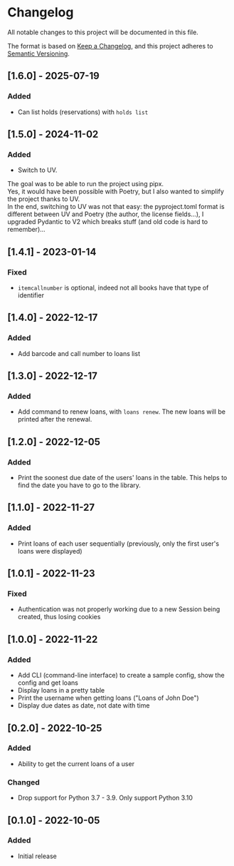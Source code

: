 # Changelog

All notable changes to this project will be documented in this file.

The format is based on [Keep a Changelog](https://keepachangelog.com/en/1.0.0/), and this project adheres to [Semantic Versioning](https://semver.org/spec/v2.0.0.html).

## [1.6.0] - 2025-07-19

### Added

- Can list holds (reservations) with `holds list`

## [1.5.0] - 2024-11-02

### Added

- Switch to UV.

The goal was to be able to run the project using pipx.  
Yes, it would have been possible with Poetry, but I also wanted to simplify the project thanks to UV.  
In the end, switching to UV was not that easy: the pyproject.toml format is different between UV and Poetry (the author, the license fields...), I upgraded Pydantic to V2 which breaks stuff (and old code is hard to remember)...

## [1.4.1] - 2023-01-14

### Fixed

- `itemcallnumber` is optional, indeed not all books have that type of identifier

## [1.4.0] - 2022-12-17

### Added

- Add barcode and call number to loans list

## [1.3.0] - 2022-12-17

### Added

- Add command to renew loans, with `loans renew`. The new loans will be printed after the renewal.

## [1.2.0] - 2022-12-05

### Added

- Print the soonest due date of the users' loans in the table. This helps to find the date you have to go to the library.

## [1.1.0] - 2022-11-27

### Added

- Print loans of each user sequentially (previously, only the first user's loans were displayed)

## [1.0.1] - 2022-11-23

### Fixed

- Authentication was not properly working due to a new Session being created, thus losing cookies

## [1.0.0] - 2022-11-22

### Added

- Add CLI (command-line interface) to create a sample config, show the config and get loans
- Display loans in a pretty table
- Print the username when getting loans ("Loans of John Doe")
- Display due dates as date, not date with time

## [0.2.0] - 2022-10-25

### Added

- Ability to get the current loans of a user

### Changed

- Drop support for Python 3.7 - 3.9. Only support Python 3.10

## [0.1.0] - 2022-10-05

### Added

- Initial release
